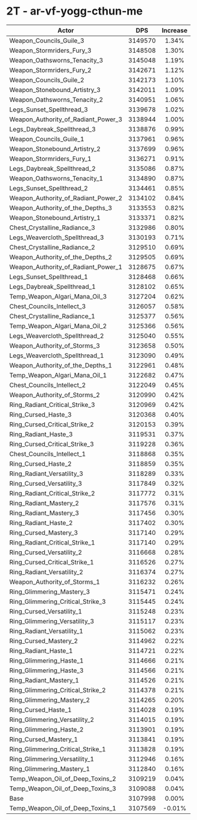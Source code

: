 # 2T - ar-vf-yogg-cthun-me
| Actor | DPS | Increase |
|---|:---:|:---:|
|Weapon_Councils_Guile_3|3149570|1.34%|
|Weapon_Stormriders_Fury_3|3148508|1.30%|
|Weapon_Oathsworns_Tenacity_3|3145048|1.19%|
|Weapon_Stormriders_Fury_2|3142671|1.12%|
|Weapon_Councils_Guile_2|3142173|1.10%|
|Weapon_Stonebound_Artistry_3|3142011|1.09%|
|Weapon_Oathsworns_Tenacity_2|3140951|1.06%|
|Legs_Sunset_Spellthread_3|3139678|1.02%|
|Weapon_Authority_of_Radiant_Power_3|3138944|1.00%|
|Legs_Daybreak_Spellthread_3|3138876|0.99%|
|Weapon_Councils_Guile_1|3137961|0.96%|
|Weapon_Stonebound_Artistry_2|3137699|0.96%|
|Weapon_Stormriders_Fury_1|3136271|0.91%|
|Legs_Daybreak_Spellthread_2|3135086|0.87%|
|Weapon_Oathsworns_Tenacity_1|3134890|0.87%|
|Legs_Sunset_Spellthread_2|3134461|0.85%|
|Weapon_Authority_of_Radiant_Power_2|3134102|0.84%|
|Weapon_Authority_of_the_Depths_3|3133553|0.82%|
|Weapon_Stonebound_Artistry_1|3133371|0.82%|
|Chest_Crystalline_Radiance_3|3132986|0.80%|
|Legs_Weavercloth_Spellthread_3|3130193|0.71%|
|Chest_Crystalline_Radiance_2|3129510|0.69%|
|Weapon_Authority_of_the_Depths_2|3129505|0.69%|
|Weapon_Authority_of_Radiant_Power_1|3128675|0.67%|
|Legs_Sunset_Spellthread_1|3128468|0.66%|
|Legs_Daybreak_Spellthread_1|3128102|0.65%|
|Temp_Weapon_Algari_Mana_Oil_3|3127204|0.62%|
|Chest_Councils_Intellect_3|3126057|0.58%|
|Chest_Crystalline_Radiance_1|3125377|0.56%|
|Temp_Weapon_Algari_Mana_Oil_2|3125366|0.56%|
|Legs_Weavercloth_Spellthread_2|3125040|0.55%|
|Weapon_Authority_of_Storms_3|3123658|0.50%|
|Legs_Weavercloth_Spellthread_1|3123090|0.49%|
|Weapon_Authority_of_the_Depths_1|3122961|0.48%|
|Temp_Weapon_Algari_Mana_Oil_1|3122682|0.47%|
|Chest_Councils_Intellect_2|3122049|0.45%|
|Weapon_Authority_of_Storms_2|3120990|0.42%|
|Ring_Radiant_Critical_Strike_3|3120969|0.42%|
|Ring_Cursed_Haste_3|3120368|0.40%|
|Ring_Cursed_Critical_Strike_2|3120153|0.39%|
|Ring_Radiant_Haste_3|3119531|0.37%|
|Ring_Cursed_Critical_Strike_3|3119228|0.36%|
|Chest_Councils_Intellect_1|3118868|0.35%|
|Ring_Cursed_Haste_2|3118859|0.35%|
|Ring_Radiant_Versatility_3|3118289|0.33%|
|Ring_Cursed_Versatility_3|3117849|0.32%|
|Ring_Radiant_Critical_Strike_2|3117772|0.31%|
|Ring_Radiant_Mastery_2|3117576|0.31%|
|Ring_Radiant_Mastery_3|3117456|0.30%|
|Ring_Radiant_Haste_2|3117402|0.30%|
|Ring_Cursed_Mastery_3|3117140|0.29%|
|Ring_Radiant_Critical_Strike_1|3117140|0.29%|
|Ring_Cursed_Versatility_2|3116668|0.28%|
|Ring_Cursed_Critical_Strike_1|3116526|0.27%|
|Ring_Radiant_Versatility_2|3116374|0.27%|
|Weapon_Authority_of_Storms_1|3116232|0.26%|
|Ring_Glimmering_Mastery_3|3115471|0.24%|
|Ring_Glimmering_Critical_Strike_3|3115445|0.24%|
|Ring_Cursed_Versatility_1|3115248|0.23%|
|Ring_Glimmering_Versatility_3|3115117|0.23%|
|Ring_Radiant_Versatility_1|3115062|0.23%|
|Ring_Cursed_Mastery_2|3114962|0.22%|
|Ring_Radiant_Haste_1|3114721|0.22%|
|Ring_Glimmering_Haste_1|3114666|0.21%|
|Ring_Glimmering_Haste_3|3114566|0.21%|
|Ring_Radiant_Mastery_1|3114526|0.21%|
|Ring_Glimmering_Critical_Strike_2|3114378|0.21%|
|Ring_Glimmering_Mastery_2|3114265|0.20%|
|Ring_Cursed_Haste_1|3114028|0.19%|
|Ring_Glimmering_Versatility_2|3114015|0.19%|
|Ring_Glimmering_Haste_2|3113901|0.19%|
|Ring_Cursed_Mastery_1|3113841|0.19%|
|Ring_Glimmering_Critical_Strike_1|3113828|0.19%|
|Ring_Glimmering_Versatility_1|3112946|0.16%|
|Ring_Glimmering_Mastery_1|3112840|0.16%|
|Temp_Weapon_Oil_of_Deep_Toxins_2|3109219|0.04%|
|Temp_Weapon_Oil_of_Deep_Toxins_3|3109088|0.04%|
|Base|3107998|0.00%|
|Temp_Weapon_Oil_of_Deep_Toxins_1|3107569|-0.01%|
